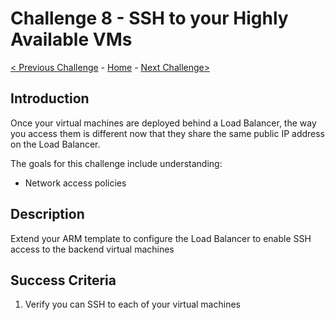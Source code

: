 # Challenge 8 - SSH to your Highly Available VMs

[< Previous Challenge](./ARM-Challenge-07.md) - [Home](../readme.md) - [Next Challenge>](./ARM-Challenge-09.md)

## Introduction

Once your virtual machines are deployed behind a Load Balancer, the way you access them is different now that they share the same public IP address on the Load Balancer.

The goals for this challenge include understanding:
+ Network access policies

## Description

Extend your ARM template to configure the Load Balancer to enable SSH access to the backend virtual machines

## Success Criteria

1. Verify you can SSH to each of your virtual machines